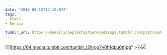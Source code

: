 ```yaml
---
date: "2010-05-15T17:18:07Z"
tags:
- Klotz
- Berlin

tumblr_url: https://haesslicheplastiktiereundzeugs.tumblr.com/post/602470873
---
```

![](https://64.media.tumblr.com/tumblr_l2hrop7v0h1qbu6ttjpg" >}}![](https://64.media.tumblr.com/tumblr_l2hrp4W3PA1qbu6tt.jpg)

